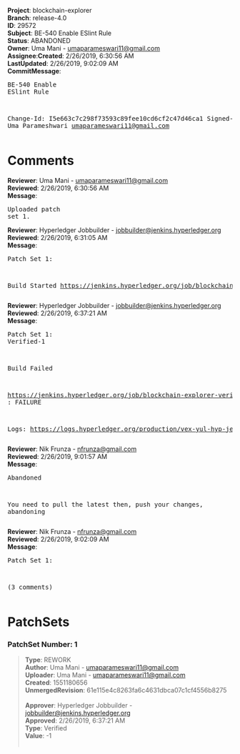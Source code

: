 <strong>Project</strong>: blockchain-explorer</br><strong>Branch</strong>: release-4.0<br><strong>ID</strong>: 29572<br><strong>Subject</strong>: BE-540 Enable ESlint Rule<br><strong>Status</strong>: ABANDONED<br><strong>Owner</strong>: Uma Mani - umaparameswari11@gmail.com<br><strong>Assignee</strong>:<strong>Created</strong>: 2/26/2019, 6:30:56 AM<br><strong>LastUpdated</strong>: 2/26/2019, 9:02:09 AM<br><strong>CommitMessage</strong>:<br><pre>BE-540 Enable ESlint Rule

Change-Id: I5e663c7c298f73593c89fee10cd6cf2c47d46ca1
Signed-off-by: Uma Parameshwari <umaparameswari11@gmail.com>
</pre><h1>Comments</h1><strong>Reviewer</strong>: Uma Mani - umaparameswari11@gmail.com<br><strong>Reviewed</strong>: 2/26/2019, 6:30:56 AM<br><strong>Message</strong>: <pre>Uploaded patch set 1.</pre><strong>Reviewer</strong>: Hyperledger Jobbuilder - jobbuilder@jenkins.hyperledger.org<br><strong>Reviewed</strong>: 2/26/2019, 6:31:05 AM<br><strong>Message</strong>: <pre>Patch Set 1:

Build Started https://jenkins.hyperledger.org/job/blockchain-explorer-verify-x86_64/27/</pre><strong>Reviewer</strong>: Hyperledger Jobbuilder - jobbuilder@jenkins.hyperledger.org<br><strong>Reviewed</strong>: 2/26/2019, 6:37:21 AM<br><strong>Message</strong>: <pre>Patch Set 1: Verified-1

Build Failed 

https://jenkins.hyperledger.org/job/blockchain-explorer-verify-x86_64/27/ : FAILURE

Logs: https://logs.hyperledger.org/production/vex-yul-hyp-jenkins-3/blockchain-explorer-verify-x86_64/27</pre><strong>Reviewer</strong>: Nik Frunza - nfrunza@gmail.com<br><strong>Reviewed</strong>: 2/26/2019, 9:01:57 AM<br><strong>Message</strong>: <pre>Abandoned

You need to pull the latest then, push your changes, abandoning</pre><strong>Reviewer</strong>: Nik Frunza - nfrunza@gmail.com<br><strong>Reviewed</strong>: 2/26/2019, 9:02:09 AM<br><strong>Message</strong>: <pre>Patch Set 1:

(3 comments)</pre><h1>PatchSets</h1><h3>PatchSet Number: 1</h3><blockquote><strong>Type</strong>: REWORK<br><strong>Author</strong>: Uma Mani - umaparameswari11@gmail.com<br><strong>Uploader</strong>: Uma Mani - umaparameswari11@gmail.com<br><strong>Created</strong>: 1551180656<br><strong>UnmergedRevision</strong>: 61e115e4c8263fa6c4631dbca07c1cf4556b8275<br><br><strong>Approver</strong>: Hyperledger Jobbuilder - jobbuilder@jenkins.hyperledger.org<br><strong>Approved</strong>: 2/26/2019, 6:37:21 AM<br><strong>Type</strong>: Verified<br><strong>Value</strong>: -1<br><br></blockquote>